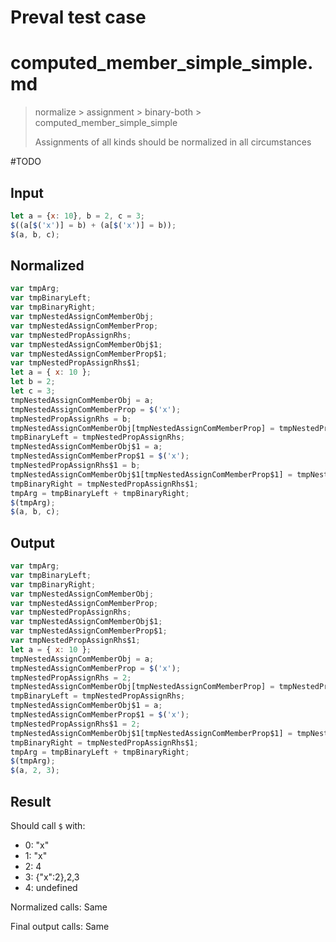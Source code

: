 # Preval test case

# computed_member_simple_simple.md

> normalize > assignment > binary-both > computed_member_simple_simple
>
> Assignments of all kinds should be normalized in all circumstances

#TODO

## Input

`````js filename=intro
let a = {x: 10}, b = 2, c = 3;
$((a[$('x')] = b) + (a[$('x')] = b));
$(a, b, c);
`````

## Normalized

`````js filename=intro
var tmpArg;
var tmpBinaryLeft;
var tmpBinaryRight;
var tmpNestedAssignComMemberObj;
var tmpNestedAssignComMemberProp;
var tmpNestedPropAssignRhs;
var tmpNestedAssignComMemberObj$1;
var tmpNestedAssignComMemberProp$1;
var tmpNestedPropAssignRhs$1;
let a = { x: 10 };
let b = 2;
let c = 3;
tmpNestedAssignComMemberObj = a;
tmpNestedAssignComMemberProp = $('x');
tmpNestedPropAssignRhs = b;
tmpNestedAssignComMemberObj[tmpNestedAssignComMemberProp] = tmpNestedPropAssignRhs;
tmpBinaryLeft = tmpNestedPropAssignRhs;
tmpNestedAssignComMemberObj$1 = a;
tmpNestedAssignComMemberProp$1 = $('x');
tmpNestedPropAssignRhs$1 = b;
tmpNestedAssignComMemberObj$1[tmpNestedAssignComMemberProp$1] = tmpNestedPropAssignRhs$1;
tmpBinaryRight = tmpNestedPropAssignRhs$1;
tmpArg = tmpBinaryLeft + tmpBinaryRight;
$(tmpArg);
$(a, b, c);
`````

## Output

`````js filename=intro
var tmpArg;
var tmpBinaryLeft;
var tmpBinaryRight;
var tmpNestedAssignComMemberObj;
var tmpNestedAssignComMemberProp;
var tmpNestedPropAssignRhs;
var tmpNestedAssignComMemberObj$1;
var tmpNestedAssignComMemberProp$1;
var tmpNestedPropAssignRhs$1;
let a = { x: 10 };
tmpNestedAssignComMemberObj = a;
tmpNestedAssignComMemberProp = $('x');
tmpNestedPropAssignRhs = 2;
tmpNestedAssignComMemberObj[tmpNestedAssignComMemberProp] = tmpNestedPropAssignRhs;
tmpBinaryLeft = tmpNestedPropAssignRhs;
tmpNestedAssignComMemberObj$1 = a;
tmpNestedAssignComMemberProp$1 = $('x');
tmpNestedPropAssignRhs$1 = 2;
tmpNestedAssignComMemberObj$1[tmpNestedAssignComMemberProp$1] = tmpNestedPropAssignRhs$1;
tmpBinaryRight = tmpNestedPropAssignRhs$1;
tmpArg = tmpBinaryLeft + tmpBinaryRight;
$(tmpArg);
$(a, 2, 3);
`````

## Result

Should call `$` with:
 - 0: "x"
 - 1: "x"
 - 2: 4
 - 3: {"x":2},2,3
 - 4: undefined

Normalized calls: Same

Final output calls: Same
